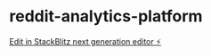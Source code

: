 # reddit-analytics-platform

[Edit in StackBlitz next generation editor ⚡️](https://stackblitz.com/~/github.com/marcbal77/reddit-analytics-platform)